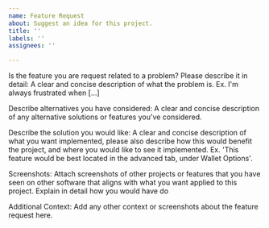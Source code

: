 ```yaml
---
name: Feature Request
about: Suggest an idea for this project.
title: ''
labels: ''
assignees: ''

---
```


Is the feature you are request related to a problem? Please describe it in detail:
A clear and concise description of what the problem is. Ex. I'm always frustrated when [...]

Describe alternatives you have considered:
A clear and concise description of any alternative solutions or features you've considered.

Describe the solution you would like:
A clear and concise description of what you want implemented, please also describe how this would benefit the project, and where you would like to see it implemented. Ex. 'This feature would be best located in the advanced tab, under Wallet Options'.

Screenshots:
Attach screenshots of other projects or features that you have seen on other software that aligns with what you want applied to this project. Explain in detail how you would have do

Additional Context:
Add any other context or screenshots about the feature request here.
